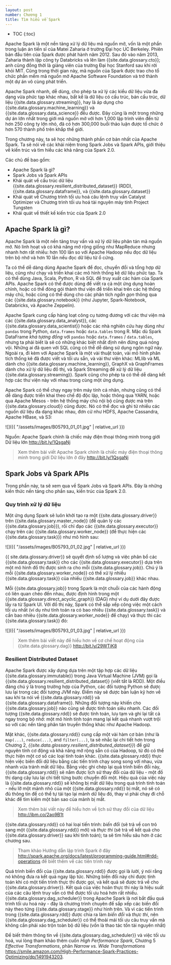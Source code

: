 ```yaml
---
layout: post
number: Chương 1
title: Tìm hiểu về Spark
---
```


* TOC
{:toc}

Apache Spark là một nền tảng xử lý dữ liệu mã nguồn mở, vốn là một phần trong luận án tiến sĩ của Matei Zaharia ở trường Đại học UC Berkeley. Phiên bản đầu tiên của Spark được phát hành năm 2012. Sau đó vào năm 2013, Zaharia thành lập công ty Databricks và lên làm {{site.data.glossary.cto}}; anh cũng đồng thời là giảng viên của trường Đại học Stanford sau khi rời khỏi MIT. Cũng trong thời gian này, mã nguồn của Spark được trao cho tổ chức phần mềm mã nguồn mở Apache Software Foundation và trở thành một dự án vô cùng phát triển.

Apache Spark nhanh, dễ dùng, cho phép ta xử lý các kiểu dữ liệu vửa đa dạng vừa phức tạp khác nhau, bất kể là dữ liệu có cấu trúc, bán cấu trúc, dữ liệu {{site.data.glossary.streaming}}, hay là áp dụng cho {{site.data.glossary.machine_learning}} và {{site.data.glossary.data_science}} đều được. Đây cũng là một trong những dự án lớn nhất trong giới mã nguồn mở với hơn 1,000 lập trình viên đến từ hơn 250 công ty lớn nhỏ, đã có hơn 300,000 buổi thảo luận được tổ chức ở hơn 570 thành phố trên khắp thế giới.

Trong chương này, ta sẽ học những thành phần cơ bản nhất của Apache Spark. Ta sẽ nói về các khái niệm trong Spark Jobs và Spark APIs, giới thiệu về kiến trúc và tìm hiểu các khả năng của Spark 2.0.

Các chủ đề bao gồm:
- Apache Spark là gì?
- Spark Jobs và Spark APIs
- Khái quát về cấu trúc dữ liệu {{site.data.glossary.resilient_distributed_dataset}} (RDD), {{site.data.glossary.dataframe}}, và {{site.data.glossary.dataset}}
- Khái quát về Chương trình tối ưu hoá câu lệnh truy vấn Catalyst Optimizer và Chương trình tối ưu hoá tài nguyên máy tính Project Tungsten
- Khái quát về thiết kế kiến trúc của Spark 2.0

## Apache Spark là gì?

Apache Spark là một nền tảng truy vấn và xử lý dữ liệu phân tán mã nguồn mở. Nó linh hoạt và có khả năng mở rộng giống như MapReduce nhưng nhanh hơn rất nhiều: hơn 100 lần so với Apache Hadoop nếu đọc dữ liệu trên bộ nhớ và hơn 10 lần nếu đọc dữ liệu từ ổ cứng.

Ta có thể dễ dàng dùng Apache Spark để đọc, chuyển đổi và tổng hợp dữ liệu, cũng như chạy và triển khai các mô hình thống kê dữ liệu phức tạp. Ta có thể dùng Java, Scala, Python, R và SQL để truy xuất các hàm của Spark APIs. Apache Spark có thể được dùng để viết ra cả một ứng dụng hoàn chỉnh, hoặc có thể đóng gói thành thư viện để triển khai trên các hệ thống máy chủ, hoặc cũng có thể dùng cho các phân tích *ngắn gọn* thông qua các {{site.data.glossary.notebook}} (như Jupyter, Spark-Notebook, Databricks, và Apache Zeppelin).

Apache Spark cung cấp hàng loạt công cụ tương đương với các thư viện mà các {{site.data.glossary.data_analyst}}, các {{site.data.glossary.data_scientist}} hoặc các nhà nghiên cứu hay dùng như `pandas` trong Python, `data.frames` hoặc `data.tables` trong R. Mặc dù Spark DataFrame *khá tương đồng* với `pandas` hoặc `data.frames` / `data.tables`, nhưng ta phải biết là sẽ có những khác biệt nhất định nên đừng quá nóng vội. Những ai đã quen với SQL cũng có thể dễ dàng sử dụng ngôn ngữ này. Ngoài ra, đi kèm với Apache Spark là một vài thuật toán, vài mô hình phân tích thống kê đã được viết và tối ưu sẵn, và vài thư viện khác: MLlib và ML dành cho {{site.data.glossary.machine_learning}}, GraphX và GraphFrames dành cho xử lý dữ liệu đồ thị, và Spark Streaming để xử lý dữ liệu {{site.data.glossary.streaming}}. Spark cũng cho phép ta có thể dễ dàng kết hợp các thư viện này với nhau trong cùng một ứng dụng.

Apache Spark có thể chạy ngay trên máy tính cá nhân, nhưng cũng có thể dễ dàng được triển khai theo chế độ độc lập, hoặc thông qua YARN, hoặc qua Apache Mesos - trên hệ thống máy chủ nội bộ cũng được mà trên {{site.data.glossary.cloud}} cũng được. Nó có thể đọc và ghi từ nhiều các nguồn dữ liệu đa dạng khác nhau, đơn cử như HDFS, Apache Cassandra, Apache HBase, và S3:

![]({{ "/assets/images/B05793_01_01.jpg" | relative_url }})

Nguồn: Apache Spark chính là chiếc máy điện thoại thông minh trong giới Dữ liệu lớn <http://bit.ly/1QsgaNj>

> Xem thêm bài viết Apache Spark chính là chiếc máy điện thoại thông minh trong giới Dữ liệu lớn ở đây <http://bit.ly/1QsgaNj>

## Spark Jobs và Spark APIs
Trong phần này, ta sẽ xem qua về Spark Jobs và Spark APIs. Đây là những kiến thức nền tảng cho phần sau, kiến trúc của Spark 2.0.

### Quy trình xử lý dữ liệu
Một ứng dụng Spark sẽ luôn khởi tạo ra một {{site.data.glossary.driver}} trên {{site.data.glossary.master_node}} (để quản lý các {{site.data.glossary.job}}), rồi chỉ đạo các {{site.data.glossary.executor}} chạy trên các {{site.data.glossary.worker_node}} (để thực hiện các {{site.data.glossary.task}}) như mô hình sau:

![]({{ "/assets/images/B05793_01_02.jpg" | relative_url }})

<span class="text-capitalize">{{ site.data.glossary.driver}}</span> sẽ quyết định số lượng và việc phân bổ các {{site.data.glossary.task}} cho các {{site.data.glossary.executor}} dựa trên một mô hình đồ thị được sinh ra cho mỗi {{site.data.glossary.job}}. Chú ý là mỗi {{site.data.glossary.worker_node}} có thể xử lý nhiều {{site.data.glossary.task}} của nhiều {{site.data.glossary.job}} khác nhau.

Mỗi {{site.data.glossary.job}} trong Spark là một chuỗi của các hành động có liên quan chéo đến nhau, được định hình trong một {{site.data.glossary.direct_acyclic_graph}} (DAG) như ví dụ dưới đây được lấy ra từ Spark UI. Với đồ thị này, Spark có thể sắp xếp công việc một cách tối ưu nhất (ví dụ như tính toán ra có bao nhiêu {{site.data.glossary.task}} và cần bao nhiêu {{site.data.glossary.worker_node}} để chạy) và thực thi các {{site.data.glossary.task}} đó:

![]({{ "/assets/images/B05793_01_03.jpg" | relative_url }})

> Xem thêm bài viết này để hiểu hơn về cơ chế hoạt động của {{site.data.glossary.dag}} <http://bit.ly/29WTiK8>

### Resilient Distributed Dataset
Apache Spark được xây dựng dựa trên một tập hợp các dữ liệu {{site.data.glossary.immutable}} trong Java Virtual Machine (JVM) gọi là {{site.data.glossary.resilient_distributed_dataset}} (viết tắt là RDD). Một điều đáng chú ý là trong trường hợp của Python, các đối tượng Python sẽ được lưu lại trong các đối tượng JVM này. Điểm này sẽ được bàn luận kỹ hơn về sau khi ta nói về {{site.data.glossary.rdd}} và {{site.data.glossary.dataframe}}. Những đối tượng này khiến cho {{site.data.glossary.job}} nào cũng sẽ được tính toán siêu nhanh. Các đối tượng {{site.data.glossary.rdd}} sẽ được tính toán, lưu tạm và ghi lại tất cả ngay trong bộ nhớ: một mô hình tính toán mang lại kết quả nhanh vượt trội so với các nền tảng phân tán truyền thống khác như Apache Hadoop.

Mặt khác, {{site.data.glossary.rdd}} cung cấp một vài hàm cơ bản (như là `map(...)`, `reduce(...)`, and `filter(...)`, ta sẽ nhắc lại chi tiết hơn trong Chương 2, *{{site.data.glossary.resilient_distributed_dataset}}*) để giữ nguyên tính cơ động và khả năng mở rộng sẵn có của Hadoop, từ đó có thể thực hiện một cơ số các loại tính toán khác. {{site.data.glossary.rdd}} thực hiện việc biến đổi dữ liệu bằng các tiến trình chạy song song với nhau, vừa nhanh vừa tránh mất dữ liệu. Bằng việc ghi chép lại quá trình biến đổi này, {{site.data.glossary.rdd}} sẽ nắm được lịch sử thay đổi của dữ liệu - một đồ thị dạng cây lưu lại chi tiết từng bước chuyển đổi một. Hiệu quả của việc này là {{site.data.glossary.rdd}} sẽ không bị mất dữ liệu trong quá trình tính toán - nếu lỡ một mảnh nhỏ của một {{site.data.glossary.rdd}} bị mất, nó sẽ có đủ thông tin để có thể tự tái tạo lại mảnh dữ liệu đó, thay vì phải chạy đi chỗ khác để tìm kiếm một bản sao của mảnh bị mất.

> Xem thêm bài viết này để hiểu hơn về lịch sử thay đổi của dữ liệu <http://ibm.co/2ao9B1t>

{{site.data.glossary.rdd}} có hai loại tiến trình: *biến đổi* (sẽ trả về con trỏ sang một {{site.data.glossary.rdd}} mới) và *thực thi* (sẽ trả về kết quả cho {{site.data.glossary.driver}} sau khi tính toán); ta sẽ tìm hiểu sâu hơn ở các chương sau.

> Tham khảo Hướng dẫn lập trình Spark ở đây <http://spark.apache.org/docs/latest/programming-guide.html#rdd-operations> để biết thêm về các tiến trình này

Quá trình biến đổi của {{site.data.glossary.rdd}} được gọi là *lười*, ý nói rằng nó không đưa ra kết quả ngay lập tức. Những biến đổi này chỉ được tính toán khi có một tiến trình thực thi được gọi, và kết quả sẽ được trả về cho {{site.data.glossary.driver}}. Kết quả của việc hoãn thực thi này là hiệu suất của các câu lệnh truy vấn có thể được tối ưu hoá hơn rất nhiều. {{site.data.glossary.dag_scheduler}} trong Apache Spark là nơi bắt đầu quá trình tối ưu hoá này - đây là chương trình chuyên để sắp xếp các biến đổi này theo từng {{site.data.glossary.stage}} như hình trên. Và vì các tiến trình trong {{site.data.glossary.rdd}} được chia ra làm *biến đổi* và *thực thi*, nên {{site.data.glossary.dag_scheduler}} có thể thoải mái tối ưu câu truy vấn mà không cần phải xáo trộn toàn bộ dữ liệu (vốn là thao tác tốn tài nguyên nhất)

Để biết thêm thông tin về {{site.data.glossary.dag_scheduler}} và việc tối ưu hoá, vui lòng tham khảo thêm cuốn *High Performance Spark*, Chương 5 *Effective Transformations*, phân *Narrow vs. Wide Transformations* <https://smile.amazon.com/High-Performance-Spark-Practices-Optimizing/dp/1491943203>.
